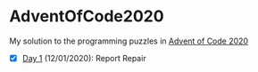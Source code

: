 # AdventOfCode2020
My solution to the programming puzzles in [Advent of Code 2020](https://adventofcode.com/) 

- [x] [Day 1](https://adventofcode.com/2020/day/1) (12/01/2020): Report Repair
